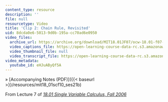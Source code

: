 ```yaml
---
content_type: resource
description: ''
file: null
resourcetype: Video
title: 'Clip 2: Chain Rule, Revisited'
uid: 8dcda0e6-5013-9d0b-195a-cc70ad6e0950
video_files:
  archive_url: https://archive.org/download/MIT18.01JF07/ocw-18.01-f07-lec07_300k.mp4
  video_captions_file: https://open-learning-course-data-rc.s3.amazonaws.com/18-01sc-single-variable-calculus-fall-2010/4d1cb8f181845963966ecaf83c93fd23_eHJuAByQf5A.vtt
  video_thumbnail_file: null
  video_transcript_file: https://open-learning-course-data-rc.s3.amazonaws.com/18-01sc-single-variable-calculus-fall-2010/dc1a89f64d82e31c721eaa1fe9b4b43b_eHJuAByQf5A.pdf
video_metadata:
  youtube_id: eHJuAByQf5A
---
```


» [Accompanying Notes (PDF)]({{< baseurl >}}/resources/mit18_01scf10_ses21b)

From Lecture 7 of [_18.01 Single Variable Calculus, Fall 2006_](/courses/18-01-single-variable-calculus-fall-2006/pages/video-lectures)